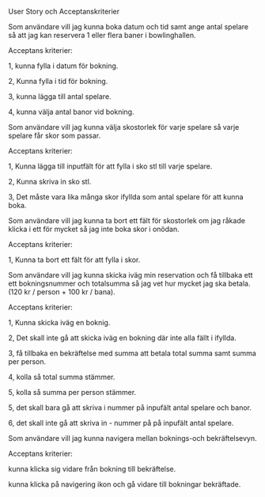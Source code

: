 
User Story och Acceptanskriterier

Som användare vill jag kunna boka datum och tid samt ange antal spelare så att jag kan reservera 1 eller flera baner i bowlinghallen.

Acceptans kriterier: 

1, kunna fylla i datum för bokning.

2, Kunna fylla i tid för bokning.

3, kunna lägga till antal spelare.

4, kunna välja antal banor vid bokning.


Som användare vill jag kunna välja skostorlek för varje spelare så varje spelare får skor som passar.

Acceptans kriterier:

1, Kunna lägga till inputfält för att fylla i sko stl till varje spelare.

2, Kunna skriva in sko stl.

3, Det måste vara lika många skor ifyllda som antal spelare för att kunna boka. 


Som användare vill jag kunna ta bort ett fält för skostorlek om jag råkade klicka i ett för mycket så jag inte boka skor i onödan.

Acceptans kriterier:

1, Kunna ta bort ett fält för att fylla i skor.


Som användare vill jag kunna skicka iväg min reservation och få tillbaka ett ett bokningsnummer och totalsumma så jag vet hur mycket jag ska betala. (120 kr / person + 100 kr / bana).

Acceptans kriterier:

1, Kunna skicka iväg en boknig. 

2, Det skall inte gå att skicka iväg en bokning där inte alla fällt i ifyllda. 

3, få tillbaka en bekräftelse med summa att betala total summa samt summa per person. 

4, kolla så total summa stämmer.

5, kolla så summa per person stämmer. 

5, det skall bara gå att skriva i nummer på inpufält antal spelare och banor.

6, det skall inte gå att skriva in - nummer på på inpufält antal spelare.


Som användare vill jag kunna navigera mellan boknings-och bekräftelsevyn.

Acceptans kriterier:

kunna klicka sig vidare från bokning till bekräftelse.

kunna klicka på navigering ikon och gå vidare till bokningar bekräftade.

